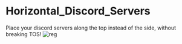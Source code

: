 # Horizontal_Discord_Servers
Place your discord servers along the top instead of the side, without breaking TOS!
![reg](https://user-images.githubusercontent.com/89823371/217398984-97123d04-4eae-4679-98c4-dc136e357635.png)

